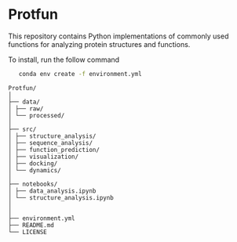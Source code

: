 # Protfun
This repository contains Python implementations of commonly used functions for analyzing protein structures and functions.

To install, run the follow command
```bash
   conda env create -f environment.yml
```

```
Protfun/
│
├── data/
│ ├── raw/
│ └── processed/
│
├── src/
│ ├── structure_analysis/
│ ├── sequence_analysis/
│ ├── function_prediction/
│ ├── visualization/
│ ├── docking/
│ └── dynamics/
│
├── notebooks/
│ ├── data_analysis.ipynb
│ └── structure_analysis.ipynb
│
│
├── environment.yml
├── README.md
└── LICENSE
```